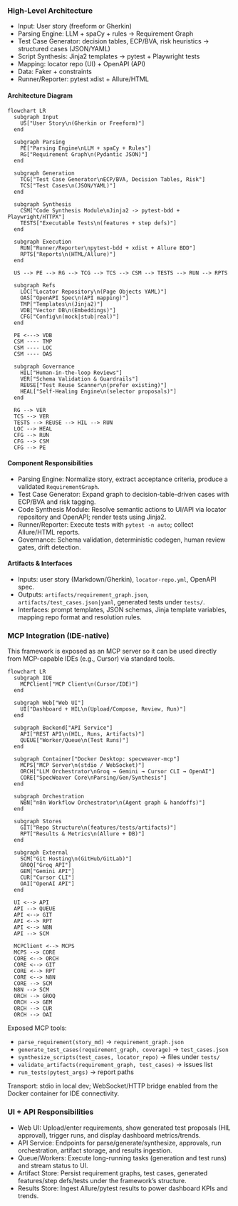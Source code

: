 ### High-Level Architecture

- Input: User story (freeform or Gherkin)
- Parsing Engine: LLM + spaCy + rules -> Requirement Graph
- Test Case Generator: decision tables, ECP/BVA, risk heuristics -> structured cases (JSON/YAML)
- Script Synthesis: Jinja2 templates -> pytest + Playwright tests
- Mapping: locator repo (UI) + OpenAPI (API)
- Data: Faker + constraints
- Runner/Reporter: pytest xdist + Allure/HTML


#### Architecture Diagram

```mermaid
flowchart LR
  subgraph Input
    US["User Story\n(Gherkin or Freeform)"]
  end

  subgraph Parsing
    PE["Parsing Engine\nLLM + spaCy + Rules"]
    RG["Requirement Graph\n(Pydantic JSON)"]
  end

  subgraph Generation
    TCG["Test Case Generator\nECP/BVA, Decision Tables, Risk"]
    TCS["Test Cases\n(JSON/YAML)"]
  end

  subgraph Synthesis
    CSM["Code Synthesis Module\nJinja2 -> pytest-bdd + Playwright/HTTPX"]
    TESTS["Executable Tests\n(features + step defs)"]
  end

  subgraph Execution
    RUN["Runner/Reporter\npytest-bdd + xdist + Allure BDD"]
    RPTS["Reports\n(HTML/Allure)"]
  end

  US --> PE --> RG --> TCG --> TCS --> CSM --> TESTS --> RUN --> RPTS

  subgraph Refs
    LOC["Locator Repository\n(Page Objects YAML)"]
    OAS["OpenAPI Spec\n(API mapping)"]
    TMP["Templates\n(Jinja2)"]
    VDB["Vector DB\n(Embeddings)"]
    CFG["Config\n(mock|stub|real)"]
  end

  PE <---> VDB
  CSM ---- TMP
  CSM ---- LOC
  CSM ---- OAS

  subgraph Governance
    HIL["Human-in-the-loop Reviews"]
    VER["Schema Validation & Guardrails"]
    REUSE["Test Reuse Scanner\n(prefer existing)"]
    HEAL["Self-Healing Engine\n(selector proposals)"]
  end

  RG --> VER
  TCS --> VER
  TESTS --> REUSE --> HIL --> RUN
  LOC --> HEAL
  CFG --> RUN
  CFG --> CSM
  CFG --> PE
```

#### Component Responsibilities

- Parsing Engine: Normalize story, extract acceptance criteria, produce a validated `RequirementGraph`.
- Test Case Generator: Expand graph to decision-table-driven cases with ECP/BVA and risk tagging.
- Code Synthesis Module: Resolve semantic actions to UI/API via locator repository and OpenAPI; render tests using Jinja2.
- Runner/Reporter: Execute tests with `pytest -n auto`; collect Allure/HTML reports.
- Governance: Schema validation, deterministic codegen, human review gates, drift detection.

#### Artifacts & Interfaces

- Inputs: user story (Markdown/Gherkin), `locator-repo.yml`, OpenAPI spec.
- Outputs: `artifacts/requirement_graph.json`, `artifacts/test_cases.json|yaml`, generated tests under `tests/`.
- Interfaces: prompt templates, JSON schemas, Jinja template variables, mapping repo format and resolution rules.


### MCP Integration (IDE-native)

This framework is exposed as an MCP server so it can be used directly from MCP-capable IDEs (e.g., Cursor) via standard tools.

```mermaid
flowchart LR
  subgraph IDE
    MCPClient["MCP Client\n(Cursor/IDE)"]
  end

  subgraph Web["Web UI"]
    UI["Dashboard + HIL\n(Upload/Compose, Review, Run)"]
  end

  subgraph Backend["API Service"]
    API["REST API\n(HIL, Runs, Artifacts)"]
    QUEUE["Worker/Queue\n(Test Runs)"]
  end

  subgraph Container["Docker Desktop: specweaver-mcp"]
    MCPS["MCP Server\n(stdio / WebSocket)"]
    ORCH["LLM Orchestrator\nGroq → Gemini → Cursor CLI → OpenAI"]
    CORE["SpecWeaver Core\nParsing/Gen/Synthesis"]
  end

  subgraph Orchestration
    N8N["n8n Workflow Orchestrator\n(Agent graph & handoffs)"]
  end

  subgraph Stores
    GIT["Repo Structure\n(features/tests/artifacts)"]
    RPT["Results & Metrics\n(Allure + DB)"]
  end

  subgraph External
    SCM["Git Hosting\n(GitHub/GitLab)"]
    GROQ["Groq API"]
    GEM["Gemini API"]
    CUR["Cursor CLI"]
    OAI["OpenAI API"]
  end

  UI <--> API
  API --> QUEUE
  API <--> GIT
  API <--> RPT
  API <--> N8N
  API --> SCM

  MCPClient <--> MCPS
  MCPS --> CORE
  CORE <--> ORCH
  CORE <--> GIT
  CORE <--> RPT
  CORE <--> N8N
  CORE --> SCM
  N8N --> SCM
  ORCH --> GROQ
  ORCH --> GEM
  ORCH --> CUR
  ORCH --> OAI
```

Exposed MCP tools:
- `parse_requirement(story_md)` → `requirement_graph.json`
- `generate_test_cases(requirement_graph, coverage)` → `test_cases.json`
- `synthesize_scripts(test_cases, locator_repo)` → files under `tests/`
- `validate_artifacts(requirement_graph, test_cases)` → issues list
- `run_tests(pytest_args)` → report paths

Transport: stdio in local dev; WebSocket/HTTP bridge enabled from the Docker container for IDE connectivity.

### UI + API Responsibilities

- Web UI: Upload/enter requirements, show generated test proposals (HIL approval), trigger runs, and display dashboard metrics/trends.
- API Service: Endpoints for parse/generate/synthesize, approvals, run orchestration, artifact storage, and results ingestion.
- Queue/Workers: Execute long-running tasks (generation and test runs) and stream status to UI.
- Artifact Store: Persist requirement graphs, test cases, generated features/step defs/tests under the framework’s structure.
- Results Store: Ingest Allure/pytest results to power dashboard KPIs and trends.


